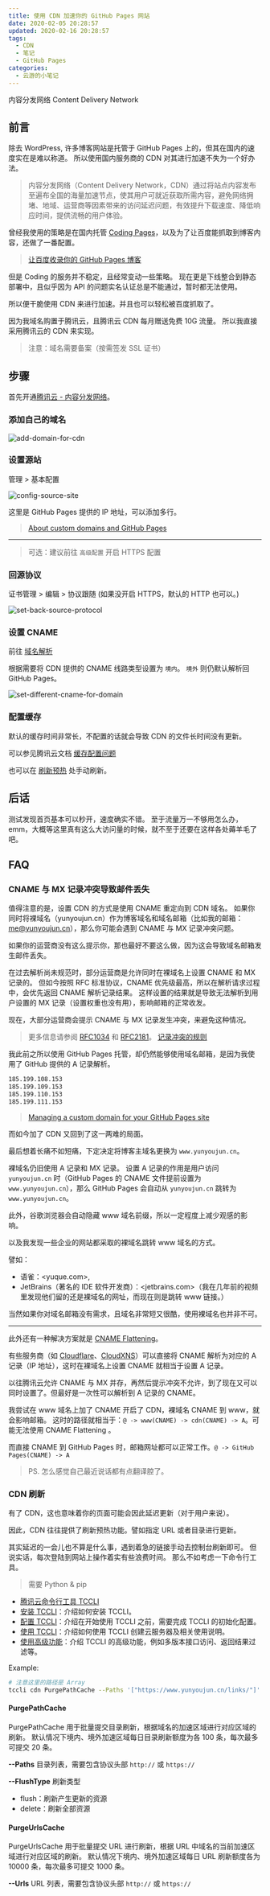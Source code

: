 ```yaml
---
title: 使用 CDN 加速你的 GitHub Pages 网站
date: 2020-02-05 20:28:57
updated: 2020-02-16 20:28:57
tags:
  - CDN
  - 笔记
  - GitHub Pages
categories:
  - 云游的小笔记
---
```


内容分发网络 Content Delivery Network

<!-- more -->

## 前言

除去 WordPress, 许多博客网站是托管于 GitHub Pages 上的，但其在国内的速度实在是难以称道。
所以使用国内服务商的 CDN 对其进行加速不失为一个好办法。

> 内容分发网络（Content Delivery Network，CDN）通过将站点内容发布至遍布全国的海量加速节点，使其用户可就近获取所需内容，避免网络拥堵、地域、运营商等因素带来的访问延迟问题，有效提升下载速度、降低响应时间，提供流畅的用户体验。

曾经我使用的策略是在国内托管 [Coding Pages](https://coding.net/)，以及为了让百度能抓取到博客内容，还做了一番配置。

> [让百度收录你的 GitHub Pages 博客](https://yunyoujun.cn/note/baidu-seo-about-github-pages/)

但是 Coding 的服务并不稳定，且经常变动一些策略。
现在更是下线整合到静态部署中，且似乎因为 API 的问题实名认证总是不能通过，暂时都无法使用。

所以便干脆使用 CDN 来进行加速。并且也可以轻松被百度抓取了。

因为我域名购置于腾讯云，且腾讯云 CDN 每月赠送免费 10G 流量。
所以我直接采用腾讯云的 CDN 来实现。

> 注意：域名需要备案（按需签发 SSL 证书）

## 步骤

首先开通[腾讯云 - 内容分发网络](<(https://cloud.tencent.com/product/cdn)>)。

### 添加自己的域名

![add-domain-for-cdn](https://cos.yunyoujun.cn/blog/add-domain-for-cdn.png)

### 设置源站

管理 > 基本配置

![config-source-site](https://cos.yunyoujun.cn/blog/config-source-site.png)

这里是 GitHub Pages 提供的 IP 地址，可以添加多行。

> [About custom domains and GitHub Pages](https://help.github.com/en/github/working-with-github-pages/about-custom-domains-and-github-pages)

---

> 可选：建议前往 `高级配置` 开启 HTTPS 配置

### 回源协议

证书管理 > 编辑 > 协议跟随 (如果没开启 HTTPS，默认的 HTTP 也可以。)

![set-back-source-protocol](https://cos.yunyoujun.cn/blog/set-back-source-protocol.png)

### 设置 CNAME

前往 [域名解析](https://console.cloud.tencent.com/cns)

根据需要将 CDN 提供的 CNAME 线路类型设置为 `境内`。
`境外` 则仍默认解析回 GitHub Pages。

![set-different-cname-for-domain](https://cos.yunyoujun.cn/blog/set-different-cname-for-domain.png)

### 配置缓存

默认的缓存时间非常长，不配置的话就会导致 CDN 的文件长时间没有更新。

可以参见腾讯云文档 [缓存配置问题](https://cloud.tencent.com/document/product/228/2968#.E7.BC.93.E5.AD.98.E9.85.8D.E7.BD.AE.E9.97.AE.E9.A2.98)

也可以在 [刷新预热](https://console.cloud.tencent.com/cdn/refresh) 处手动刷新。

## 后话

测试发现首页基本可以秒开，速度确实不错。
至于流量万一不够用怎么办，emm，大概等这里真有这么大访问量的时候，就不至于还要在这样各处薅羊毛了吧。

## FAQ

### CNAME 与 MX 记录冲突导致邮件丢失

值得注意的是，设置 CDN 的方式是使用 CNAME 重定向到 CDN 域名。
如果你同时将裸域名（yunyoujun.cn）作为博客域名和域名邮箱（比如我的邮箱：me@yunyoujun.cn），那么你可能会遇到 CNAME 与 MX 记录冲突问题。

如果你的运营商没有这么提示你，那也最好不要这么做，因为这会导致域名邮箱发生邮件丢失。

在过去解析尚未规范时，部分运营商是允许同时在裸域名上设置 CNAME 和 MX 记录的。
但如今按照 RFC 标准协议，CNAME 优先级最高，所以在解析请求过程中，会优先返回 CNAME 解析记录结果。
这样设置的结果就是导致无法解析到用户设置的 MX 记录（设置权重也没有用），影响邮箱的正常收发。

现在，大部分运营商会提示 CNAME 与 MX 记录发生冲突，来避免这种情况。

> 更多信息请参阅 [RFC1034](https://www.rfc-editor.org/rfc/rfc1034.txt?spm=a2c4g.11186623.2.13.59ef4054LkHX23&file=rfc1034.txt) 和 [RFC2181](https://www.rfc-editor.org/rfc/rfc2181.txt?spm=a2c4g.11186623.2.14.59ef4054LkHX23&file=rfc2181.txt)。
> [记录冲突的规则](https://help.aliyun.com/knowledge_detail/39787.html#h2-u8BB0u5F55u51B2u7A81u7684u89C4u52193)

我此前之所以使用 GitHub Pages 托管，却仍然能够使用域名邮箱，是因为我使用了 GitHub 提供的 A 记录解析。

```txt
185.199.108.153
185.199.109.153
185.199.110.153
185.199.111.153
```

> [Managing a custom domain for your GitHub Pages site](https://help.github.com/en/github/working-with-github-pages/managing-a-custom-domain-for-your-github-pages-site)

而如今加了 CDN 又回到了这一两难的局面。

最后想着长痛不如短痛，下定决定将博客主域名更换为 `www.yunyoujun.cn`。

裸域名仍旧使用 A 记录和 MX 记录。
设置 A 记录的作用是用户访问 `yunyoujun.cn` 时（GitHub Pages 的 CNAME 文件提前设置为 `www.yunyoujun.cn`），那么 GitHub Pages 会自动从 `yunyoujun.cn` 跳转为 `www.yunyoujun.cn`。

此外，谷歌浏览器会自动隐藏 www 域名前缀，所以一定程度上减少观感的影响。

以及我发现一些企业的网站都采取的裸域名跳转 www 域名的方式。

譬如：

- 语雀：<yuque.com>,
- JetBrains（著名的 IDE 软件开发商）：<jetbrains.com>（我在几年前的视频里发现他们留的还是裸域名的网址，而现在则是跳转 www 链接。）

当然如果你对域名邮箱没有需求，且域名非常短又很酷，使用裸域名也并非不可。

---

此外还有一种解决方案就是 [CNAME Flattening](https://support.cloudflare.com/hc/en-us/articles/200169056-CNAME-Flattening-RFC-compliant-support-for-CNAME-at-the-root)。

有些服务商（如 [Cloudflare](https://www.cloudflare.com/)、[CloudXNS](https://www.cloudxns.net/)）可以直接将 CNAME 解析为对应的 A 记录（IP 地址），这时在裸域名上设置 CNAME 就相当于设置 A 记录。

以往腾讯云允许 CNAME 与 MX 并存，再然后提示冲突不允许，到了现在又可以同时设置了。但最好是一次性可以解析到 A 记录的 CNAME。

我尝试在 www 域名上加了 CNAME 开启了 CDN，裸域名 CNAME 到 www，就会影响邮箱。
这时的路径就相当于：`@ -> www(CNAME) -> cdn(CNAME) -> A`。可能无法使用 CNAME Flattening 。

而直接 CNAME 到 GitHub Pages 时，邮箱网址都可以正常工作。`@ -> GitHub Pages(CNAME) -> A`

> PS. 怎么感觉自己最近说话都有点翻译腔了。

### CDN 刷新

有了 CDN，这也意味着你的页面可能会因此延迟更新（对于用户来说）。

因此，CDN 往往提供了刷新预热功能。譬如指定 URL 或者目录进行更新。

其实延迟的一会儿也不算是什么事，遇到着急的链接手动去控制台刷新即可。
但说实话，每次登陆到网站上操作着实有些浪费时间。
那么不如考虑一下命令行工具。

> 需要 Python & pip

- [腾讯云命令行工具 TCCLI](https://cloud.tencent.com/document/product/440/39027)
- [安装 TCCLI](https://cloud.tencent.com/document/product/440/34011)：介绍如何安装 TCCLI。
- [配置 TCCLI](https://cloud.tencent.com/document/product/440/34012)：介绍在开始使用 TCCLI 之前，需要完成 TCCLI 的初始化配置。
- [使用 TCCLI](https://cloud.tencent.com/document/product/440/34013)：介绍如何使用 TCCLI 创建云服务器及相关使用说明。
- [使用高级功能](https://cloud.tencent.com/document/product/440/34015)：介绍 TCCLI 的高级功能，例如多版本接口访问、返回结果过滤等。

Example:

```sh
# 注意这里的路径是 Array
tccli cdn PurgePathCache --Paths '["https://www.yunyoujun.cn/links/"]' --FlushType flush
```

#### PurgePathCache

PurgePathCache 用于批量提交目录刷新，根据域名的加速区域进行对应区域的刷新。
默认情况下境内、境外加速区域每日目录刷新额度为各 100 条，每次最多可提交 20 条。

**--Paths**
目录列表，需要包含协议头部 `http://` 或 `https://`

**--FlushType**
刷新类型

- flush：刷新产生更新的资源
- delete：刷新全部资源

#### PurgeUrlsCache

PurgeUrlsCache 用于批量提交 URL 进行刷新，根据 URL 中域名的当前加速区域进行对应区域的刷新。
默认情况下境内、境外加速区域每日 URL 刷新额度各为 10000 条，每次最多可提交 1000 条。

**--Urls**
URL 列表，需要包含协议头部 `http://` 或 `https://`

